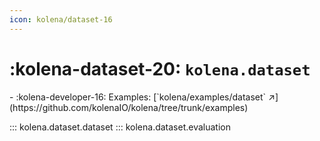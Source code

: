 ```yaml
---
icon: kolena/dataset-16
---
```


# :kolena-dataset-20: `kolena.dataset`

<div class="grid cards" markdown>
- :kolena-developer-16: Examples: [`kolena/examples/dataset` ↗](https://github.com/kolenaIO/kolena/tree/trunk/examples)
</div>

::: kolena.dataset.dataset
::: kolena.dataset.evaluation
